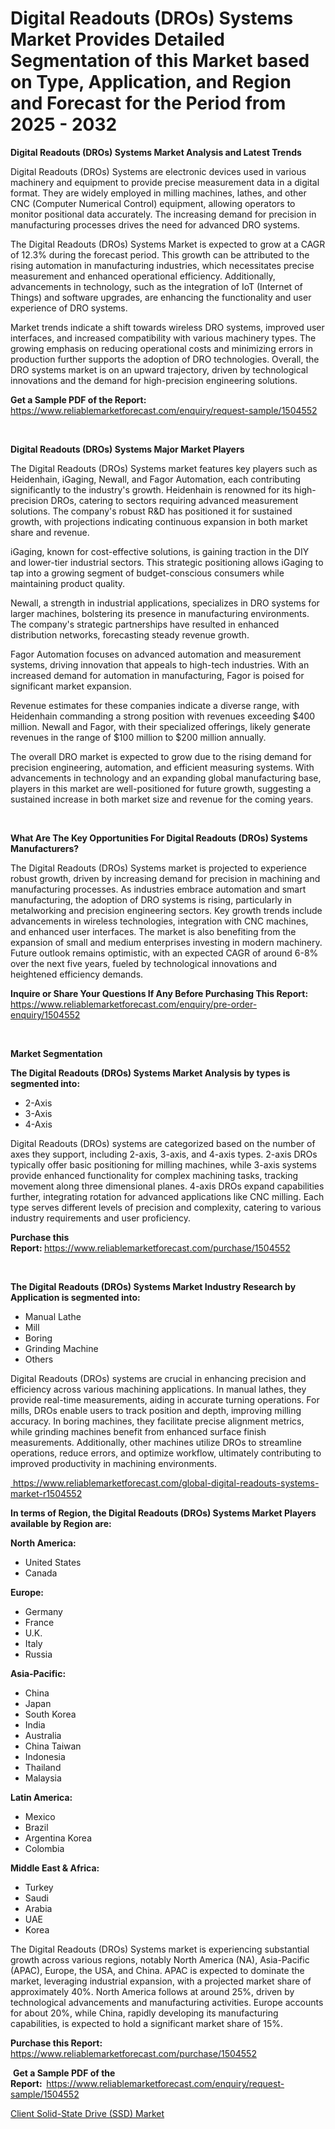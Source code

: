 <p><h1>Digital Readouts (DROs) Systems Market Provides Detailed Segmentation of this Market based on Type, Application, and Region and Forecast for the Period from 2025 - 2032</h1></p><p><strong>Digital Readouts (DROs) Systems Market Analysis and Latest Trends</strong></p>
<p><p>Digital Readouts (DROs) Systems are electronic devices used in various machinery and equipment to provide precise measurement data in a digital format. They are widely employed in milling machines, lathes, and other CNC (Computer Numerical Control) equipment, allowing operators to monitor positional data accurately. The increasing demand for precision in manufacturing processes drives the need for advanced DRO systems.</p><p>The Digital Readouts (DROs) Systems Market is expected to grow at a CAGR of 12.3% during the forecast period. This growth can be attributed to the rising automation in manufacturing industries, which necessitates precise measurement and enhanced operational efficiency. Additionally, advancements in technology, such as the integration of IoT (Internet of Things) and software upgrades, are enhancing the functionality and user experience of DRO systems. </p><p>Market trends indicate a shift towards wireless DRO systems, improved user interfaces, and increased compatibility with various machinery types. The growing emphasis on reducing operational costs and minimizing errors in production further supports the adoption of DRO technologies. Overall, the DRO systems market is on an upward trajectory, driven by technological innovations and the demand for high-precision engineering solutions.</p></p>
<p><strong>Get a Sample PDF of the Report:&nbsp;</strong> <a href="https://www.reliablemarketforecast.com/enquiry/request-sample/1504552?utm_campaign=2780&utm_medium=2&utm_source=Github&utm_content=ia&utm_term=06042025&utm_id=digital-readouts-dros-systems">https://www.reliablemarketforecast.com/enquiry/request-sample/1504552</a></p>
<p>&nbsp;</p>
<p><strong>Digital Readouts (DROs) Systems Major Market Players</strong></p>
<p><p>The Digital Readouts (DROs) Systems market features key players such as Heidenhain, iGaging, Newall, and Fagor Automation, each contributing significantly to the industry's growth. Heidenhain is renowned for its high-precision DROs, catering to sectors requiring advanced measurement solutions. The company's robust R&D has positioned it for sustained growth, with projections indicating continuous expansion in both market share and revenue.</p><p>iGaging, known for cost-effective solutions, is gaining traction in the DIY and lower-tier industrial sectors. This strategic positioning allows iGaging to tap into a growing segment of budget-conscious consumers while maintaining product quality.</p><p>Newall, a strength in industrial applications, specializes in DRO systems for larger machines, bolstering its presence in manufacturing environments. The company's strategic partnerships have resulted in enhanced distribution networks, forecasting steady revenue growth.</p><p>Fagor Automation focuses on advanced automation and measurement systems, driving innovation that appeals to high-tech industries. With an increased demand for automation in manufacturing, Fagor is poised for significant market expansion.</p><p>Revenue estimates for these companies indicate a diverse range, with Heidenhain commanding a strong position with revenues exceeding $400 million. Newall and Fagor, with their specialized offerings, likely generate revenues in the range of $100 million to $200 million annually.</p><p>The overall DRO market is expected to grow due to the rising demand for precision engineering, automation, and efficient measuring systems. With advancements in technology and an expanding global manufacturing base, players in this market are well-positioned for future growth, suggesting a sustained increase in both market size and revenue for the coming years.</p></p>
<p>&nbsp;</p>
<p><strong>What Are The Key Opportunities For Digital Readouts (DROs) Systems Manufacturers?</strong></p>
<p><p>The Digital Readouts (DROs) Systems market is projected to experience robust growth, driven by increasing demand for precision in machining and manufacturing processes. As industries embrace automation and smart manufacturing, the adoption of DRO systems is rising, particularly in metalworking and precision engineering sectors. Key growth trends include advancements in wireless technologies, integration with CNC machines, and enhanced user interfaces. The market is also benefiting from the expansion of small and medium enterprises investing in modern machinery. Future outlook remains optimistic, with an expected CAGR of around 6-8% over the next five years, fueled by technological innovations and heightened efficiency demands.</p></p>
<p><strong>Inquire or Share Your Questions If Any Before Purchasing This Report:</strong> <a href="https://www.reliablemarketforecast.com/enquiry/pre-order-enquiry/1504552?utm_campaign=2780&utm_medium=2&utm_source=Github&utm_content=ia&utm_term=06042025&utm_id=digital-readouts-dros-systems">https://www.reliablemarketforecast.com/enquiry/pre-order-enquiry/1504552</a></p>
<p>&nbsp;</p>
<p><strong>Market Segmentation</strong></p>
<p><strong>The Digital Readouts (DROs) Systems Market Analysis by types is segmented into:</strong></p>
<p><ul><li>2-Axis</li><li>3-Axis</li><li>4-Axis</li></ul></p>
<p><p>Digital Readouts (DROs) systems are categorized based on the number of axes they support, including 2-axis, 3-axis, and 4-axis types. 2-axis DROs typically offer basic positioning for milling machines, while 3-axis systems provide enhanced functionality for complex machining tasks, tracking movement along three dimensional planes. 4-axis DROs expand capabilities further, integrating rotation for advanced applications like CNC milling. Each type serves different levels of precision and complexity, catering to various industry requirements and user proficiency.</p></p>
<p><strong>Purchase this Report:&nbsp;</strong><a href="https://www.reliablemarketforecast.com/purchase/1504552?utm_campaign=2780&utm_medium=2&utm_source=Github&utm_content=ia&utm_term=06042025&utm_id=digital-readouts-dros-systems">https://www.reliablemarketforecast.com/purchase/1504552</a></p>
<p>&nbsp;</p>
<p><strong>The Digital Readouts (DROs) Systems Market Industry Research by Application is segmented into:</strong></p>
<p><ul><li>Manual Lathe</li><li>Mill</li><li>Boring</li><li>Grinding Machine</li><li>Others</li></ul></p>
<p><p>Digital Readouts (DROs) systems are crucial in enhancing precision and efficiency across various machining applications. In manual lathes, they provide real-time measurements, aiding in accurate turning operations. For mills, DROs enable users to track position and depth, improving milling accuracy. In boring machines, they facilitate precise alignment metrics, while grinding machines benefit from enhanced surface finish measurements. Additionally, other machines utilize DROs to streamline operations, reduce errors, and optimize workflow, ultimately contributing to improved productivity in machining environments.</p></p>
<p><a href="https://www.reliablemarketforecast.com/global-digital-readouts-systems-market-r1504552?utm_campaign=2780&utm_medium=2&utm_source=Github&utm_content=ia&utm_term=06042025&utm_id=digital-readouts-dros-systems">&nbsp;https://www.reliablemarketforecast.com/global-digital-readouts-systems-market-r1504552</a></p>
<p><strong>In terms of Region, the Digital Readouts (DROs) Systems Market Players available by Region are:</strong></p>
<p>
    <p> <strong> North America: </strong>
        <ul>
            <li>United States</li>
            <li>Canada</li>
        </ul>
        </p> 
    <p> <strong> Europe: </strong>
        <ul>
            <li>Germany</li>
            <li>France</li>
            <li>U.K.</li>
            <li>Italy</li>
            <li>Russia</li>
        </ul>
        </p> 
    <p> <strong> Asia-Pacific: </strong>
        <ul>
            <li>China</li>
            <li>Japan</li>
            <li>South Korea</li>
            <li>India</li>
            <li>Australia</li>
            <li>China Taiwan</li>
            <li>Indonesia</li>
            <li>Thailand</li>
            <li>Malaysia</li>
        </ul>
        </p> 
    <p> <strong> Latin America: </strong>
        <ul>
            <li>Mexico</li>
            <li>Brazil</li>
            <li>Argentina Korea</li>
            <li>Colombia</li>
        </ul>
        </p> 
    <p> <strong> Middle East & Africa: </strong>
        <ul>
            <li>Turkey</li>
            <li>Saudi</li>
            <li>Arabia</li>
            <li>UAE</li>
            <li>Korea</li>
        </ul>
    </p>
    </p>
<p><p>The Digital Readouts (DROs) Systems market is experiencing substantial growth across various regions, notably North America (NA), Asia-Pacific (APAC), Europe, the USA, and China. APAC is expected to dominate the market, leveraging industrial expansion, with a projected market share of approximately 40%. North America follows at around 25%, driven by technological advancements and manufacturing activities. Europe accounts for about 20%, while China, rapidly developing its manufacturing capabilities, is expected to hold a significant market share of 15%.</p></p>
<p><strong>Purchase this Report: </strong><a href="https://www.reliablemarketforecast.com/purchase/1504552?utm_campaign=2780&utm_medium=2&utm_source=Github&utm_content=ia&utm_term=06042025&utm_id=digital-readouts-dros-systems">https://www.reliablemarketforecast.com/purchase/1504552</a></p>
<p>&nbsp;<strong>Get a Sample PDF of the Report:&nbsp;&nbsp;</strong><a href="https://www.reliablemarketforecast.com/enquiry/request-sample/1504552?utm_campaign=2780&utm_medium=2&utm_source=Github&utm_content=ia&utm_term=06042025&utm_id=digital-readouts-dros-systems">https://www.reliablemarketforecast.com/enquiry/request-sample/1504552</a></p>
<p><strong></strong></p>
<p><p><a href="https://github.com/memorirummy/Market-Research-Report-List-1/blob/main/client-solid-state-drive-ssd-market.md?utm_campaign=2780&utm_medium=2&utm_source=Github&utm_content=ia&utm_term=06042025&utm_id=digital-readouts-dros-systems">Client Solid-State Drive (SSD) Market</a></p></p>